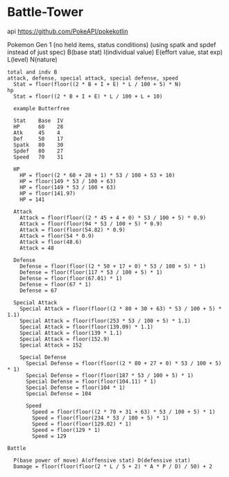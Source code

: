 # Battle-Tower

api https://github.com/PokeAPI/pokekotlin

Pokemon
  Gen 1 (no held items, status conditions) (using spatk and spdef instead of just spec)
    B(base stat) I(individual value) E(effort value, stat exp) L(level) N(nature)
  
    total and indv B
    attack, defense, special attack, special defense, speed
      Stat = floor(floor((2 * B + I + E) * L / 100 + 5) * N)
    hp
      Stat = floor((2 * B + I + E) * L / 100 + L + 10)
      
      example Butterfree
      
      Stat    Base  IV
      HP      60    28
      Atk     45    4
      Def     50    17
      Spatk   80    30
      Spdef   80    27
      Speed   70    31
      
      HP
        HP = floor((2 * 60 + 28 + 1) * 53 / 100 + 53 + 10)
        HP = floor(149 * 53 / 100 + 63)
        HP = floor(149 * 53 / 100 + 63)
        HP = floor(141.97)
        HP = 141

      Attack
        Attack = floor(floor((2 * 45 + 4 + 0) * 53 / 100 + 5) * 0.9)
        Attack = floor(floor(94 * 53 / 100 + 5) * 0.9)
        Attack = floor(floor(54.82) * 0.9)
        Attack = floor(54 * 0.9)
        Attack = floor(48.6)
        Attack = 48

      Defense
        Defense = floor(floor((2 * 50 + 17 + 0) * 53 / 100 + 5) * 1)
        Defense = floor(floor(117 * 53 / 100 + 5) * 1)
        Defense = floor(floor(67.01) * 1)
        Defense = floor(67 * 1)
        Defense = 67

      Special Attack
        Special Attack = floor(floor((2 * 80 + 30 + 63) * 53 / 100 + 5) * 1.1)
        Special Attack = floor(floor(253 * 53 / 100 + 5) * 1.1)
        Special Attack = floor(floor(139.09) * 1.1)
        Special Attack = floor(139 * 1.1)
        Special Attack = floor(152.9)
        Special Attack = 152

        Special Defense
          Special Defense = floor(floor((2 * 80 + 27 + 0) * 53 / 100 + 5) * 1)
          Special Defense = floor(floor(187 * 53 / 100 + 5) * 1)
          Special Defense = floor(floor(104.11) * 1)
          Special Defense = floor(104 * 1)
          Special Defense = 104

          Speed
            Speed = floor(floor((2 * 70 + 31 + 63) * 53 / 100 + 5) * 1)
            Speed = floor(floor(234 * 53 / 100 + 5) * 1)
            Speed = floor(floor(129.02) * 1)
            Speed = floor(129 * 1)
            Speed = 129
            
    Battle
      
      P(base power of move) A(offensive stat) D(defensive stat)
      Damage = floor(floor(floor(2 * L / 5 + 2) * A * P / D) / 50) + 2
    
